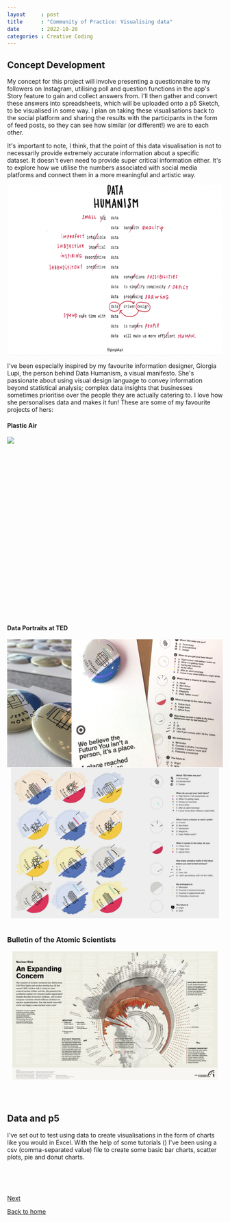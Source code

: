 ```yaml
---
layout     : post
title      : "Community of Practice: Visualising data"
date       : 2022-10-20
categories : Creative Coding
---
```


## Concept Development

My concept for this project will involve presenting a questionnaire to my followers on Instagram, utilising poll and question functions in the app's Story feature to gain and collect answers from. I'll then gather and convert these answers into spreadsheets, which will be uploaded onto a p5 Sketch, to be visualised in some way. I plan on taking these visualisations back to the social platform and sharing the results with the participants in the form of feed posts, so they can see how similar (or different!) we are to each other.

It's important to note, I think, that the point of this data visualisation is not to necessarily provide extremely accurate information about a specific dataset. It doesn't even need to provide super critical information either. It's to explore how we utilise the numbers associated with social media platforms and connect them in a more meaningful and artistic way. 

<img src="/CoP_img/data_humanism.png" style="display: block; margin: 0 auto; height:400px"/>

I've been especially inspired by my favourite information designer, Giorgia Lupi, the person behind Data Humanism, a visual manifesto. She's passionate about using visual design language to convey information beyond statistical analysis; complex data insights that businesses sometimes prioritise over the people they are actually catering to. I love how she personalises data and makes it fun! These are some of my favourite projects of hers:

#### Plastic Air

<img src="/CoP_img/plastic_air.png" style="display: block; margin: 0 auto; height:400px"/>

<br>

#### Data Portraits at TED

  <img src="/CoP_img/portraits.png" style="display: block; margin: 0 auto; height:300px"/>
   
  <img src="/CoP_img/portraits2.png" style="display: block; margin: 0 auto; height:350px"/>

<br> 

### Bulletin of the Atomic Scientists

 <img src="/CoP_img/atomic.png" style="display: block; margin: 0 auto; height:300px"/>

<br> <br>

## Data and p5

I've set out to test using data to create visualisations in the form of charts like you would in Excel. With the help of some tutorials () I've been using a csv (comma-separated value) file to create some basic bar charts, scatter plots, pie and donut charts.


<br> <br> <br>

   [Next](https://elishafitri.github.io/creative/coding/2022/10/25/CoP.html)
    
  [Back to home](https://elishafitri.github.io/)
  

